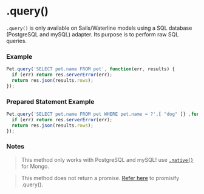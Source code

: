 # .query()

`.query()` is only available on Sails/Waterline models using a SQL database (PostgreSQL and mySQL) adapter.  Its purpose is to perform raw SQL queries.


### Example

```js
Pet.query('SELECT pet.name FROM pet', function(err, results) {
  if (err) return res.serverError(err);
  return res.json(results.rows);
});
```

### Prepared Statement Example

```js
Pet.query('SELECT pet.name FROM pet WHERE pet.name = ?',[ "dog" ]} ,function(err, results) {
  if (err) return res.serverError(err);
  return res.json(results.rows);
});
```

### Notes
> This method only works with PostgreSQL and mySQL! use [`.native()`](http://sailsjs.org/documentation/reference/waterline-orm/models/native) for Mongo.

> This method does not return a promise. [Refer here](http://stackoverflow.com/questions/21886630/how-to-use-model-query-with-promises-in-sailsjs-waterline) to promisify .query().





<docmeta name="displayName" value=".query()">
<docmeta name="pageType" value="method">
